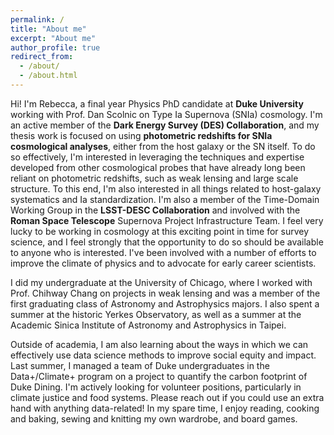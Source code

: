 ```yaml
---
permalink: /
title: "About me"
excerpt: "About me"
author_profile: true
redirect_from: 
  - /about/
  - /about.html
---
```


Hi! I'm Rebecca, a final year Physics PhD candidate at **Duke University** working with Prof. Dan Scolnic on Type Ia Supernova (SNIa) cosmology. I'm an active member of the **Dark Energy Survey (DES) Collaboration**, and my thesis work is focused on using **photometric redshifts for SNIa cosmological analyses**, either from the host galaxy or the SN itself. To do so effectively, I'm interested in leveraging the techniques and expertise developed from other cosmological probes that have already long been reliant on photometric redshifts, such as weak lensing and large scale structure. To this end, I'm also interested in all things related to host-galaxy systematics and Ia standardization. I'm also a member of the Time-Domain Working Group in the **LSST-DESC Collaboration** and involved with the **Roman Space Telescope** Supernova Project Infrastructure Team. I feel very lucky to be working in cosmology at this exciting point in time for survey science, and I feel strongly that the opportunity to do so should be available to anyone who is interested. I've been involved with a number of efforts to improve the climate of physics and to advocate for early career scientists.

I did my undergraduate at the University of Chicago, where I worked with Prof. Chihway Chang on projects in weak lensing and was a member of the first graduating class of Astronomy and Astrophysics majors. I also spent a summer at the historic Yerkes Observatory, as well as a summer at the Academic Sinica Institute of Astronomy and Astrophysics in Taipei.

Outside of academia, I am also learning about the ways in which we can effectively use data science methods to improve social equity and impact. Last summer, I managed a team of Duke undergraduates in the Data+/Climate+ program on a project to quantify the carbon footprint of Duke Dining. I'm actively looking for volunteer positions, particularly in climate justice and food systems. Please reach out if you could use an extra hand with anything data-related! In my spare time, I enjoy reading, cooking and baking, sewing and knitting my own wardrobe, and board games.

